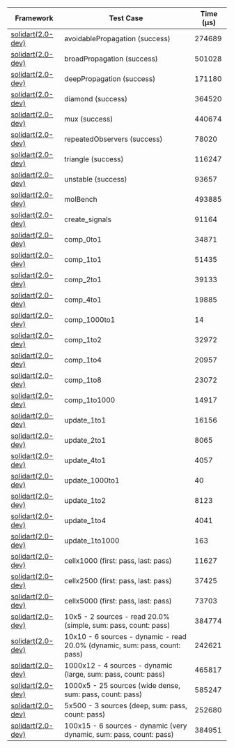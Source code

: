 | Framework | Test Case | Time (μs) |
| --- | --- | --- |
| [solidart(2.0-dev)](https://github.com/nank1ro/solidart/tree/dev) | avoidablePropagation (success) | 274689 |
| [solidart(2.0-dev)](https://github.com/nank1ro/solidart/tree/dev) | broadPropagation (success) | 501028 |
| [solidart(2.0-dev)](https://github.com/nank1ro/solidart/tree/dev) | deepPropagation (success) | 171180 |
| [solidart(2.0-dev)](https://github.com/nank1ro/solidart/tree/dev) | diamond (success) | 364520 |
| [solidart(2.0-dev)](https://github.com/nank1ro/solidart/tree/dev) | mux (success) | 440674 |
| [solidart(2.0-dev)](https://github.com/nank1ro/solidart/tree/dev) | repeatedObservers (success) | 78020 |
| [solidart(2.0-dev)](https://github.com/nank1ro/solidart/tree/dev) | triangle (success) | 116247 |
| [solidart(2.0-dev)](https://github.com/nank1ro/solidart/tree/dev) | unstable (success) | 93657 |
| [solidart(2.0-dev)](https://github.com/nank1ro/solidart/tree/dev) | molBench | 493885 |
| [solidart(2.0-dev)](https://github.com/nank1ro/solidart/tree/dev) | create_signals | 91164 |
| [solidart(2.0-dev)](https://github.com/nank1ro/solidart/tree/dev) | comp_0to1 | 34871 |
| [solidart(2.0-dev)](https://github.com/nank1ro/solidart/tree/dev) | comp_1to1 | 51435 |
| [solidart(2.0-dev)](https://github.com/nank1ro/solidart/tree/dev) | comp_2to1 | 39133 |
| [solidart(2.0-dev)](https://github.com/nank1ro/solidart/tree/dev) | comp_4to1 | 19885 |
| [solidart(2.0-dev)](https://github.com/nank1ro/solidart/tree/dev) | comp_1000to1 | 14 |
| [solidart(2.0-dev)](https://github.com/nank1ro/solidart/tree/dev) | comp_1to2 | 32972 |
| [solidart(2.0-dev)](https://github.com/nank1ro/solidart/tree/dev) | comp_1to4 | 20957 |
| [solidart(2.0-dev)](https://github.com/nank1ro/solidart/tree/dev) | comp_1to8 | 23072 |
| [solidart(2.0-dev)](https://github.com/nank1ro/solidart/tree/dev) | comp_1to1000 | 14917 |
| [solidart(2.0-dev)](https://github.com/nank1ro/solidart/tree/dev) | update_1to1 | 16156 |
| [solidart(2.0-dev)](https://github.com/nank1ro/solidart/tree/dev) | update_2to1 | 8065 |
| [solidart(2.0-dev)](https://github.com/nank1ro/solidart/tree/dev) | update_4to1 | 4057 |
| [solidart(2.0-dev)](https://github.com/nank1ro/solidart/tree/dev) | update_1000to1 | 40 |
| [solidart(2.0-dev)](https://github.com/nank1ro/solidart/tree/dev) | update_1to2 | 8123 |
| [solidart(2.0-dev)](https://github.com/nank1ro/solidart/tree/dev) | update_1to4 | 4041 |
| [solidart(2.0-dev)](https://github.com/nank1ro/solidart/tree/dev) | update_1to1000 | 163 |
| [solidart(2.0-dev)](https://github.com/nank1ro/solidart/tree/dev) | cellx1000 (first: pass, last: pass) | 11627 |
| [solidart(2.0-dev)](https://github.com/nank1ro/solidart/tree/dev) | cellx2500 (first: pass, last: pass) | 37425 |
| [solidart(2.0-dev)](https://github.com/nank1ro/solidart/tree/dev) | cellx5000 (first: pass, last: pass) | 73703 |
| [solidart(2.0-dev)](https://github.com/nank1ro/solidart/tree/dev) | 10x5 - 2 sources - read 20.0% (simple, sum: pass, count: pass) | 384774 |
| [solidart(2.0-dev)](https://github.com/nank1ro/solidart/tree/dev) | 10x10 - 6 sources - dynamic - read 20.0% (dynamic, sum: pass, count: pass) | 242621 |
| [solidart(2.0-dev)](https://github.com/nank1ro/solidart/tree/dev) | 1000x12 - 4 sources - dynamic (large, sum: pass, count: pass) | 465817 |
| [solidart(2.0-dev)](https://github.com/nank1ro/solidart/tree/dev) | 1000x5 - 25 sources (wide dense, sum: pass, count: pass) | 585247 |
| [solidart(2.0-dev)](https://github.com/nank1ro/solidart/tree/dev) | 5x500 - 3 sources (deep, sum: pass, count: pass) | 252680 |
| [solidart(2.0-dev)](https://github.com/nank1ro/solidart/tree/dev) | 100x15 - 6 sources - dynamic (very dynamic, sum: pass, count: pass) | 384951 |
